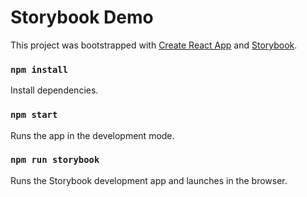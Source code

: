 # Storybook Demo

This project was bootstrapped with [Create React App](https://github.com/facebook/create-react-app) and [Storybook](https://storybook.js.org/).

### `npm install`
Install dependencies.

### `npm start`
Runs the app in the development mode.

### `npm run storybook`

Runs the Storybook development app and launches in the browser.